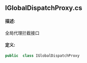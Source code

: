 ## IGlobalDispatchProxy.cs 


#### 描述:


全局代理拦截接口


#### 定义: 
``` csharp
public  class IGlobalDispatchProxy
```
